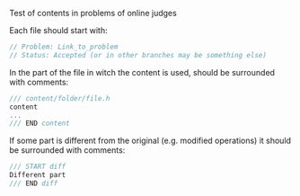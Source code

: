 Test of contents in problems of online judges

Each file should start with:
```cpp
// Problem: Link_to_problem
// Status: Accepted (or in other branches may be something else)
```

In the part of the file in witch the content is used, should be surrounded with comments:
```cpp
/// content/folder/file.h
content
...
/// END content
```

If some part is different from the original (e.g. modified operations) it should be surrounded with comments:
```cpp
/// START diff
Different part
/// END diff
```
